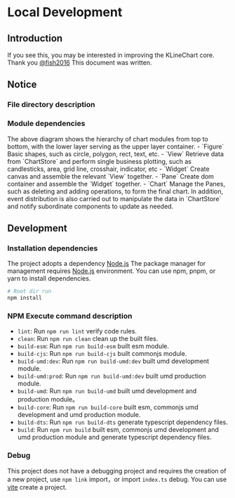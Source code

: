 # Local Development

## Introduction
If you see this, you may be interested in improving the KLineChart core. Thank you [@fish2016](https://github.com/fish2016) This document was written.

## Notice
### File directory description
<script setup>
import ProjectDirExplain from '../../@views/local-development/ProjectDirExplain.vue'
import ProjectModuleExplain from '../../@views/local-development/ProjectModuleExplain.vue'
</script>
<ProjectDirExplain/>

### Module dependencies
<ProjectModuleExplain/>
The above diagram shows the hierarchy of chart modules from top to bottom, with the lower layer serving as the upper layer container.
- `Figure` Basic shapes, such as circle, polygon, rect, text, etc.
- `View` Retrieve data from `ChartStore` and perform single business plotting, such as candlesticks, area, grid line, crosshair, indicator, etc
- `Widget` Create canvas and assemble the relevant `View` together.
- `Pane` Create dom container and assemble the `Widget` together.
- `Chart` Manage the Panes, such as deleting and adding operations, to form the final chart. In addition, event distribution is also carried out to manipulate the data in `ChartStore` and notify subordinate components to update as needed.


## Development
### Installation dependencies
The project adopts a dependency [Node.js](https://nodejs.org) The package manager for management requires [Node.js](https://nodejs.org) environment.
You can use npm, pnpm, or yarn to install dependencies.
```bash
# Root dir run
npm install
```

### NPM Execute command description

- `lint`: Run `npm run lint` verify code rules.
- `clean`: Run `npm run clean` clean up the built files.
- `build-esm`: Run `npm run build-esm` built esm module.
- `build-cjs`: Run `npm run build-cjs` built commonjs module.
- `build-umd:dev`: Run `npm run build-umd:dev` built umd development module.
- `build-umd:prod`: Run `npm run build-umd:dev` built umd production module.
- `build-umd`: Run `npm run build-umd` built umd development and production module。
- `build-core`: Run `npm run build-core` built esm, commonjs umd development and umd production module.
- `build-dts`: Run `npm run build-dts` generate typescript dependency files.
- `build`: Run `npm run build` built esm, commonjs umd development and umd production module and generate typescript dependency files.

### Debug
This project does not have a debugging project and requires the creation of a new project, use `npm link` import，or import `index.ts` debug. You can use [vite](https://vitejs.dev/) create a project.

